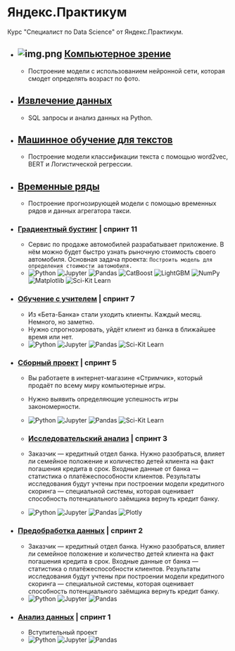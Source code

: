 # Яндекс.Практикум

Курс "Специалист по  Data Science" от Яндекс.Практикум.

- ## ![img.png](https://i.imgur.com/WWhnsyR.png) [Компьютерное зрение](https://github.com/GoshaTraksel/yandex.praktikum/tree/main/computer_vision)
  - Построение модели с использованием нейронной сети, которая смодет определять возраст по фото.

- ## [Извлечение данных](https://github.com/GoshaTraksel/yandex.praktikum/tree/main/data_extraction)
  - SQL запросы и анализ данных на Python.

- ## [Машинное обучение для текстов](https://github.com/GoshaTraksel/yandex.praktikum/tree/main/nlp)
  - Построение модели классификации текста с помощью word2vec, BERT и Логистической регрессии.

- ## [Временные ряды](https://github.com/GoshaTraksel/yandex.praktikum/tree/main/time_series)
  - Построение прогнозирующей модели с помощью временных рядов и данных агрегатора такси.

- ### [Градиентный бустинг](https://github.com/GoshaTraksel/yandex.praktikum/tree/main/gradient_boosting) | спринт 11
  - Сервис по продаже автомобилей разрабатывает приложение. В нём можно будет быстро узнать рыночную стоимость своего автомобиля. Основная задача проекта: `Построить модель для определения стоимости автомобиля.`
  - ![Python](https://img.shields.io/badge/Python-grey) ![Jupyter](https://img.shields.io/badge/Jupyter-grey) ![Pandas](https://img.shields.io/badge/Pandas-grey) ![CatBoost](https://img.shields.io/badge/CatBoost-grey) ![LightGBM](https://img.shields.io/badge/LightGBM-grey) ![NumPy](https://img.shields.io/badge/NumPy-grey) ![Matplotlib](https://img.shields.io/badge/Seaborn-grey) ![Sci-Kit Learn](https://img.shields.io/badge/Sklearn-grey)

- ### [Обучение с учителем](https://github.com/GoshaTraksel/yandex.praktikum/tree/main/supervised_learning) | спринт 7
  - Из «Бета-Банка» стали уходить клиенты. Каждый месяц. Немного, но заметно.
  - Нужно спрогнозировать, уйдёт клиент из банка в ближайшее время или нет.
  - ![Python](https://img.shields.io/badge/Python-grey) ![Jupyter](https://img.shields.io/badge/Jupyter-grey) ![Pandas](https://img.shields.io/badge/Pandas-grey) ![Sci-Kit Learn](https://img.shields.io/badge/Sklearn-grey)

- ### [Сборный проект](https://github.com/GoshaTraksel/yandex.praktikum/tree/main/modular_project) | спринт 5
  - Вы работаете в интернет-магазине «Стримчик», который продаёт по всему миру компьютерные игры.  
  - Нужно выявить определяющие успешность игры закономерности.
  - ![Python](https://img.shields.io/badge/Python-grey) ![Jupyter](https://img.shields.io/badge/Jupyter-grey) ![Pandas](https://img.shields.io/badge/Pandas-grey) ![Sci-Kit Learn](https://img.shields.io/badge/Sklearn-grey)

  - ### [Исследовательский анализ](https://github.com/GoshaTraksel/yandex.praktikum/tree/main/exploratory_analysis) | спринт 3
  - Заказчик — кредитный отдел банка. Нужно разобраться, влияет ли семейное положение и количество детей клиента на факт погашения кредита в срок. Входные данные от банка — статистика о платёжеспособности клиентов. Результаты исследования будут учтены при построении модели кредитного скоринга — специальной системы, которая оценивает способность потенциального заёмщика вернуть кредит банку.
  - ![Python](https://img.shields.io/badge/Python-grey) ![Jupyter](https://img.shields.io/badge/Jupyter-grey) ![Pandas](https://img.shields.io/badge/Pandas-grey)
  ![Plotly](https://img.shields.io/badge/Plotly-grey)

- ### [Предобработка данных](https://github.com/GoshaTraksel/yandex.praktikum/tree/main/data_preprocessing) | спринт 2
  - Заказчик — кредитный отдел банка. Нужно разобраться, влияет ли семейное положение и количество детей клиента на факт погашения кредита в срок. Входные данные от банка — статистика о платёжеспособности клиентов. Результаты исследования будут учтены при построении модели кредитного скоринга — специальной системы, которая оценивает способность потенциального заёмщика вернуть кредит банку.
  - ![Python](https://img.shields.io/badge/Python-grey) ![Jupyter](https://img.shields.io/badge/Jupyter-grey) ![Pandas](https://img.shields.io/badge/Pandas-grey)

  
- ### [Анализ данных](https://github.com/GoshaTraksel/yandex.praktikum/tree/main/big_city_music) | спринт 1
  - Вступительный проект
  - ![Python](https://img.shields.io/badge/Python-grey) ![Jupyter](https://img.shields.io/badge/Jupyter-grey) ![Pandas](https://img.shields.io/badge/Pandas-grey) 